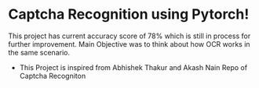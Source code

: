 # Captcha Recognition using Pytorch!

This project has current accuracy score of 78% which is still in process for further improvement.
Main Objective was to think about how OCR works in the same scenario.



  - This Project is inspired from Abhishek Thakur and Akash Nain Repo of Captcha Recogniton

